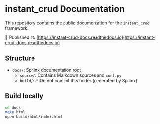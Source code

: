 # instant_crud Documentation

This repository contains the public documentation for the `instant_crud` framework.

📖 Published at: [https://instant-crud-docs.readthedocs.io](https://instant-crud-docs.readthedocs.io)

## Structure

- `docs/`: Sphinx documentation root
  - `source/`: Contains Markdown sources and `conf.py`
  - `build/`: 🔥 Do not commit this folder (generated by Sphinx)

## Build locally

```bash
cd docs
make html
open build/html/index.html
```
